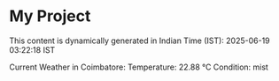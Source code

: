 # My Project

This content is dynamically generated in Indian Time (IST): 2025-06-19 03:22:18 IST


Current Weather in Coimbatore:
Temperature: 22.88 °C
Condition: mist
